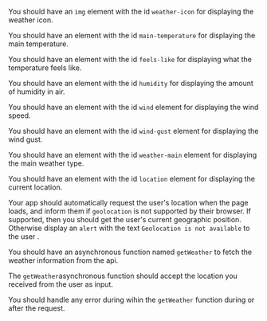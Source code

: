 You should have an `img` element with the id `weather-icon` for displaying the weather icon.

You should have an element with the id `main-temperature` for displaying the main temperature.

You should have an element with the id `feels-like` for displaying what the temperature feels like.

You should have an element with the id `humidity` for displaying the amount of humidity in air.

You should have an element with the id `wind` element for displaying the wind speed.

You should have an element with the id `wind-gust` element for displaying the wind gust.

You should have an element with the id `weather-main` element for displaying the main weather type.

You should have an element with the id `location` element for displaying the current location.

Your app should automatically request the user's location when the page loads, and inform them if `geolocation` is not supported by their browser. If supported, then you should get the user's current geographic position. Otherwise display an `alert` with the text `Geolocation is not available` to the user .

You should have an asynchronous function named `getWeather` to fetch the weather information from the api.

The `getWeather`asynchronous function should accept the location you received from the user as input.

You should handle any error during wihin the `getWeather` function during or after the request.
